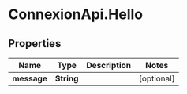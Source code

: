 # ConnexionApi.Hello

## Properties

Name | Type | Description | Notes
------------ | ------------- | ------------- | -------------
**message** | **String** |  | [optional] 


